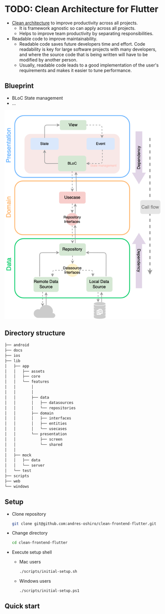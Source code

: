 # TODO: Clean Architecture for Flutter

- [Clean architecture](https://blog.cleancoder.com/uncle-bob/2012/08/13/the-clean-architecture.html) to improve productivity across all projects.
  - It is framework agnostic so can apply across all projects.
  - Helps to improve team productivity by separating responsibilities.
- Readable code to improve maintainability.
  - Readable code saves future developers time and effort.
    Code readability is key for large software projects with many developers, and where the source code that is being written will have to be modified by another person.
  - Usually, readable code leads to a good implementation of the user's requirements and makes it easier to tune performance.

## Blueprint

- BLoC State management
- ...

![architecture](./docs/images/architecture.png)

## Directory structure

```sh
├── android
├── docs
├── ios
├── lib
│   ├── app
│   │   ├── assets
│   │   ├── core
│   │   └── features
│   │       │
│   │       │
│   │       ├── data
│   │       │   ├── datasources
│   │       │   └── repositories
│   │       ├── domain
│   │       │   ├── interfaces
│   │       │   ├── entities
│   │       │   └── usecases
│   │       └── presentation
│   │           ├── screen
│   │           └── shared
│   │
│   ├── mock
│   │   ├── data
│   │   └── server
│   └── test
├── scripts
├── web
└── windows
```

## Setup

- Clone repository

  ```sh
  git clone git@github.com:andres-oshiro/clean-frontend-flutter.git
  ```

- Change directory

  ```sh
  cd clean-frontend-flutter
  ```

- Execute setup shell
  - Mac users

    ```sh
    ./scripts/initial-setup.sh
    ```

  - Windows users

    ```sh
    ./scripts/initial-setup.ps1
    ```

## Quick start
